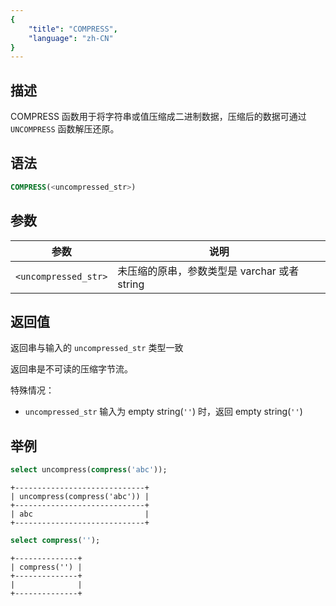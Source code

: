 ```yaml
---
{
    "title": "COMPRESS",
    "language": "zh-CN"
}
---
```


## 描述
COMPRESS 函数用于将字符串或值压缩成二进制数据，压缩后的数据可通过 `UNCOMPRESS` 函数解压还原。

## 语法

```sql
COMPRESS(<uncompressed_str>)
```

## 参数

| 参数                | 说明            |
|--------------------|---------------|
| `<uncompressed_str>` | 未压缩的原串，参数类型是 varchar 或者 string   |

## 返回值

返回串与输入的 `uncompressed_str` 类型一致  

返回串是不可读的压缩字节流。  

特殊情况：
- `uncompressed_str` 输入为 empty string(`''`) 时，返回 empty string(`''`)

## 举例

``` sql
select uncompress(compress('abc'));
```
```text 
+-----------------------------+
| uncompress(compress('abc')) |
+-----------------------------+
| abc                         |
+-----------------------------+
```

```sql
select compress('');
```
```text 
+--------------+
| compress('') |
+--------------+
|              |
+--------------+
```